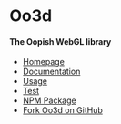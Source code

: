 Oo3d
====


#### The Oopish WebGL library

- [Homepage](http://oo3d.richplastow.com/)
- [Documentation](http://oo3d.richplastow.com/#/doc/documentation)
- [Usage](http://oo3d.richplastow.com/#/doc/usage)
- [Test](http://oo3d.richplastow.com/test/run-test.html)
- [NPM Package](https://www.npmjs.com/package/oo3d)
- [Fork Oo3d on GitHub](https://github.com/richplastow/oo3d)


